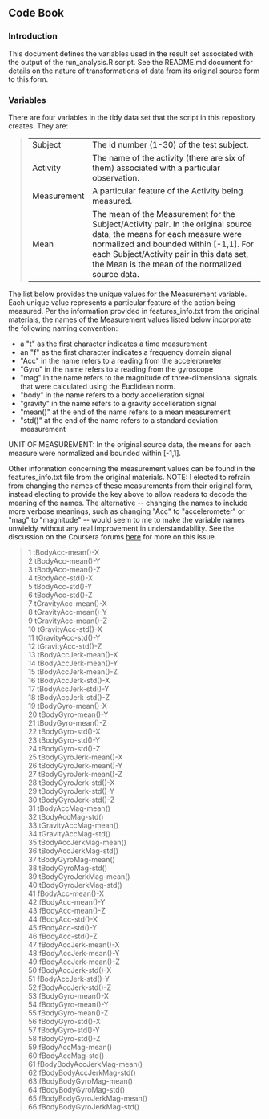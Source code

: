 **Code Book**
--------------

<h3>Introduction</h3>
This document defines the variables used in the result set associated with the output of the run_analysis.R script.  See the README.md document for details on the nature of transformations
of data from its original source form to this form.

<h3>Variables</h3>
There are four variables in the tidy data set that the script in this repository creates.  They are:
<blockquote>
<table>
	<tr>
		<td>Subject</td>
		<td>The id number (1-30) of the test subject.</td>
	</tr>
	<tr>
		<td>Activity</td>
			<td>The name of the activity (there are six of them) associated with a particular observation.	</td>
	</tr>
	</tr>
	<tr>
		<td>Measurement</td>
		<td>A particular feature of the Activity being measured.</td>
	</tr>
	<tr>
		<td>Mean</td>
		<td>The mean of the Measurement for the Subject/Activity pair.  In the original source data, the means for each measure were normalized and bounded within [-1,1].  For each Subject/Activity pair in this data set, the Mean is the mean of the normalized source data. </td>
	</tr>
</table>
</blockquote>

The list below provides the unique values for the Measurement variable.  Each unique value represents a particular feature of the action being measured.  Per the information provided in features_info.txt from the original materials, the names of the Measurement values listed below incorporate the following naming convention:

 - a "t" as the first character indicates a time measurement 
 - an "f" as the first character indicates a frequency domain signal
 - "Acc" in the name refers to a reading from the accelerometer
 - "Gyro" in the name refers to a reading from the gyroscope
 - "mag"  in the name refers to the magnitude of three-dimensional signals that were calculated using the Euclidean norm.
 - "body" in the name refers to a body accelleration signal
 - "gravity" in the name refers to a gravity accelleration signal
 - "mean()" at the end of the name refers to a mean measurement
 - "std()" at the end of the name refers to a standard deviation measurement

UNIT OF MEASUREMENT: In the original source data, the means for each measure were normalized and bounded within [-1,1].

Other information concerning the measurement values can be found in the features_info.txt file from the original materials.  NOTE: I elected to refrain from changing the names of these measurements from their original form, instead electing to provide the key above to allow readers to decode the meaning of the names.  The alternative -- changing the names to include more verbose meanings, such as changing "Acc" to "accelerometer" or "mag" to "magnitude" -- would seem to me to make the variable names unwieldy without any real improvement in understandability.  See the discussion on the Coursera forums [here](https://class.coursera.org/getdata-031/forum/thread?thread_id=203) for more on this issue.

<blockquote>
1 tBodyAcc-mean()-X<br>
2 tBodyAcc-mean()-Y<br>
3 tBodyAcc-mean()-Z<br>
4 tBodyAcc-std()-X<br>
5 tBodyAcc-std()-Y<br>
6 tBodyAcc-std()-Z<br>
7 tGravityAcc-mean()-X<br>
8 tGravityAcc-mean()-Y<br>
9 tGravityAcc-mean()-Z<br>
10 tGravityAcc-std()-X<br>
11 tGravityAcc-std()-Y<br>
12 tGravityAcc-std()-Z<br>
13 tBodyAccJerk-mean()-X<br>
14 tBodyAccJerk-mean()-Y<br>
15 tBodyAccJerk-mean()-Z<br>
16 tBodyAccJerk-std()-X<br>
17 tBodyAccJerk-std()-Y<br>
18 tBodyAccJerk-std()-Z<br>
19 tBodyGyro-mean()-X<br>
20 tBodyGyro-mean()-Y<br>
21 tBodyGyro-mean()-Z<br>
22 tBodyGyro-std()-X<br>
23 tBodyGyro-std()-Y<br>
24 tBodyGyro-std()-Z<br>
25 tBodyGyroJerk-mean()-X<br>
26 tBodyGyroJerk-mean()-Y<br>
27 tBodyGyroJerk-mean()-Z<br>
28 tBodyGyroJerk-std()-X<br>
29 tBodyGyroJerk-std()-Y<br>
30 tBodyGyroJerk-std()-Z<br>
31 tBodyAccMag-mean()<br>
32 tBodyAccMag-std()<br>
33 tGravityAccMag-mean()<br>
34 tGravityAccMag-std()<br>
35 tBodyAccJerkMag-mean()<br>
36 tBodyAccJerkMag-std()<br>
37 tBodyGyroMag-mean()<br>
38 tBodyGyroMag-std()<br>
39 tBodyGyroJerkMag-mean()<br>
40 tBodyGyroJerkMag-std()<br>
41 fBodyAcc-mean()-X<br>
42 fBodyAcc-mean()-Y<br>
43 fBodyAcc-mean()-Z<br>
44 fBodyAcc-std()-X<br>
45 fBodyAcc-std()-Y<br>
46 fBodyAcc-std()-Z<br>
47 fBodyAccJerk-mean()-X<br>
48 fBodyAccJerk-mean()-Y<br>
49 fBodyAccJerk-mean()-Z<br>
50 fBodyAccJerk-std()-X<br>
51 fBodyAccJerk-std()-Y<br>
52 fBodyAccJerk-std()-Z<br>
53 fBodyGyro-mean()-X<br>
54 fBodyGyro-mean()-Y<br>
55 fBodyGyro-mean()-Z<br>
56 fBodyGyro-std()-X<br>
57 fBodyGyro-std()-Y<br>
58 fBodyGyro-std()-Z<br>
59 fBodyAccMag-mean()<br>
60 fBodyAccMag-std()<br>
61 fBodyBodyAccJerkMag-mean()<br>
62 fBodyBodyAccJerkMag-std()<br>
63 fBodyBodyGyroMag-mean()<br>
64 fBodyBodyGyroMag-std()<br>
65 fBodyBodyGyroJerkMag-mean()<br>
66 fBodyBodyGyroJerkMag-std()<br>
</blockquote>
